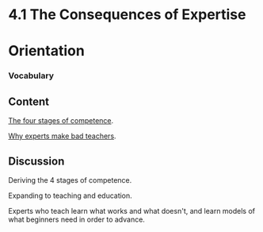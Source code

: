 # 4.1 The Consequences of Expertise

# Orientation

### Vocabulary

## Content

[The four stages of competence](https://en.wikipedia.org/wiki/Four_stages_of_competence).

[Why experts make bad teachers](https://medium.com/@cscalfani/why-experts-make-bad-teachers-ccaed2df029b).

## Discussion

Deriving the 4 stages of competence.

Expanding to teaching and education.

Experts who teach learn what works and what doesn't, and learn models of what beginners need in order to advance.


